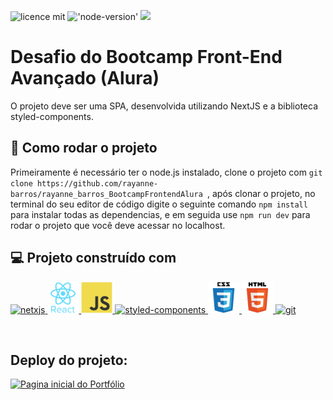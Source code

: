![licence mit](https://img.shields.io/badge/licence-MIT-blue.svg)
!['node-version'](https://img.shields.io/badge/node-14.16.0-green)
<img src="https://img.shields.io/badge/RayanneBarrros-portfolio-blue"/>
<br>


# Desafio do Bootcamp Front-End Avançado (Alura)

O projeto deve ser uma SPA, desenvolvida utilizando NextJS e a biblioteca styled-components.

## 📍 Como rodar o projeto

Primeiramente é necessário ter o node.js instalado, clone o projeto com `git clone https://github.com/rayanne-barros/rayanne_barros_BootcampFrontendAlura
`, após clonar o projeto, no terminal do seu editor de código digite o seguinte comando `npm install` para instalar todas as dependencias, e em seguida use `npm run dev` para rodar o projeto que você deve acessar no localhost.
 
 ## 💻 Projeto construído com
<p align="left"> <a href="https://nextjs.org/" target="_blank"> <img src="https://raw.githubusercontent.com/samfromaway/samfromaway/master/.github/images/nextjs.png" alt="netxjs" width="50" height="50"/> <a href="https://reactjs.org/" target="_blank"> <img src="https://raw.githubusercontent.com/devicons/devicon/master/icons/react/react-original-wordmark.svg" alt="react" width="50" height="50"/> </a> <a href="https://developer.mozilla.org/en-US/docs/Web/JavaScript" target="_blank"> <img src="https://raw.githubusercontent.com/devicons/devicon/master/icons/javascript/javascript-original.svg" alt="javascript" width="50" height="50"/> </a> <a href="#" target="_blank"> <img src="https://miro.medium.com/max/318/1*p1TndLk3UsGPBsM7qHPZIw.png" alt="styled-components" width="50" height="50"/> </a> <a href="https://www.w3schools.com/css/" target="_blank"> <img src="https://raw.githubusercontent.com/devicons/devicon/master/icons/css3/css3-original-wordmark.svg" alt="css3" width="50" height="50"/> </a> <a href="https://www.w3.org/html/" target="_blank"> <img src="https://raw.githubusercontent.com/devicons/devicon/master/icons/html5/html5-original-wordmark.svg" alt="html5" width="50" height="50"/> </a>   </a> <a href="https://git-scm.com/" target="_blank"> <img src="https://www.vectorlogo.zone/logos/git-scm/git-scm-icon.svg" alt="git" width="50" height="50"/> </a>  </p>
<br>

## Deploy do projeto:
<a href="https://portfolio-rayanne-barros.vercel.app/" target="_blank" rel="noopener noreferrer" title="Portfólio"><img src="https://i.postimg.cc/PJNXnBRK/portfolio.png" alt="Pagina inicial do Portfólio" width="800" height=""/></a>
